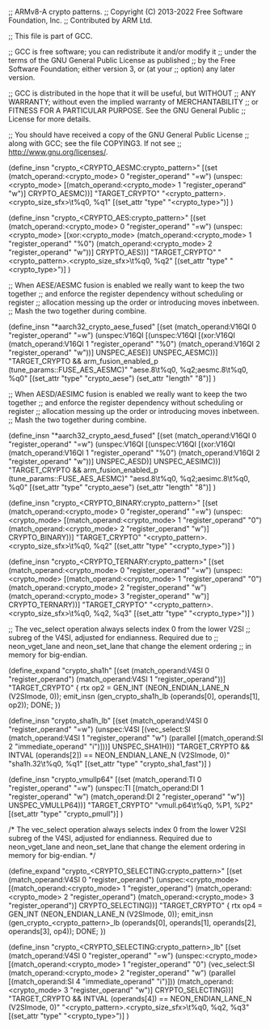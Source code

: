 ;; ARMv8-A crypto patterns.
;; Copyright (C) 2013-2022 Free Software Foundation, Inc.
;; Contributed by ARM Ltd.

;; This file is part of GCC.

;; GCC is free software; you can redistribute it and/or modify it
;; under the terms of the GNU General Public License as published
;; by the Free Software Foundation; either version 3, or (at your
;; option) any later version.

;; GCC is distributed in the hope that it will be useful, but WITHOUT
;; ANY WARRANTY; without even the implied warranty of MERCHANTABILITY
;; or FITNESS FOR A PARTICULAR PURPOSE.  See the GNU General Public
;; License for more details.

;; You should have received a copy of the GNU General Public License
;; along with GCC; see the file COPYING3.  If not see
;; <http://www.gnu.org/licenses/>.


(define_insn "crypto_<CRYPTO_AESMC:crypto_pattern>"
  [(set (match_operand:<crypto_mode> 0 "register_operand" "=w")
	(unspec:<crypto_mode>
	 [(match_operand:<crypto_mode> 1 "register_operand" "w")]
	 CRYPTO_AESMC))]
  "TARGET_CRYPTO"
  "<crypto_pattern>.<crypto_size_sfx>\\t%q0, %q1"
  [(set_attr "type" "<crypto_type>")]
)

(define_insn "crypto_<CRYPTO_AES:crypto_pattern>"
  [(set (match_operand:<crypto_mode> 0 "register_operand" "=w")
	(unspec:<crypto_mode>
	 [(xor:<crypto_mode>
	   (match_operand:<crypto_mode> 1 "register_operand" "%0")
	   (match_operand:<crypto_mode> 2 "register_operand" "w"))]
	 CRYPTO_AES))]
  "TARGET_CRYPTO"
  "<crypto_pattern>.<crypto_size_sfx>\\t%q0, %q2"
  [(set_attr "type" "<crypto_type>")]
)

;; When AESE/AESMC fusion is enabled we really want to keep the two together
;; and enforce the register dependency without scheduling or register
;; allocation messing up the order or introducing moves inbetween.
;; Mash the two together during combine.

(define_insn "*aarch32_crypto_aese_fused"
  [(set (match_operand:V16QI 0 "register_operand" "=w")
	(unspec:V16QI
	 [(unspec:V16QI [(xor:V16QI
			  (match_operand:V16QI 1 "register_operand" "%0")
			  (match_operand:V16QI 2 "register_operand" "w"))]
	   UNSPEC_AESE)]
	 UNSPEC_AESMC))]
  "TARGET_CRYPTO
   && arm_fusion_enabled_p (tune_params::FUSE_AES_AESMC)"
  "aese.8\\t%q0, %q2\;aesmc.8\\t%q0, %q0"
  [(set_attr "type" "crypto_aese")
   (set_attr "length" "8")]
)

;; When AESD/AESIMC fusion is enabled we really want to keep the two together
;; and enforce the register dependency without scheduling or register
;; allocation messing up the order or introducing moves inbetween.
;; Mash the two together during combine.

(define_insn "*aarch32_crypto_aesd_fused"
  [(set (match_operand:V16QI 0 "register_operand" "=w")
	(unspec:V16QI
	 [(unspec:V16QI [(xor:V16QI
			  (match_operand:V16QI 1 "register_operand" "%0")
			  (match_operand:V16QI 2 "register_operand" "w"))]
	   UNSPEC_AESD)]
	 UNSPEC_AESIMC))]
  "TARGET_CRYPTO
   && arm_fusion_enabled_p (tune_params::FUSE_AES_AESMC)"
  "aesd.8\\t%q0, %q2\;aesimc.8\\t%q0, %q0"
  [(set_attr "type" "crypto_aese")
   (set_attr "length" "8")]
)

(define_insn "crypto_<CRYPTO_BINARY:crypto_pattern>"
  [(set (match_operand:<crypto_mode> 0 "register_operand" "=w")
	(unspec:<crypto_mode>
	 [(match_operand:<crypto_mode> 1 "register_operand" "0")
	  (match_operand:<crypto_mode> 2 "register_operand" "w")]
	 CRYPTO_BINARY))]
  "TARGET_CRYPTO"
  "<crypto_pattern>.<crypto_size_sfx>\\t%q0, %q2"
  [(set_attr "type" "<crypto_type>")]
)

(define_insn "crypto_<CRYPTO_TERNARY:crypto_pattern>"
  [(set (match_operand:<crypto_mode> 0 "register_operand" "=w")
	(unspec:<crypto_mode>
	 [(match_operand:<crypto_mode> 1 "register_operand" "0")
	  (match_operand:<crypto_mode> 2 "register_operand" "w")
	  (match_operand:<crypto_mode> 3 "register_operand" "w")]
	 CRYPTO_TERNARY))]
  "TARGET_CRYPTO"
  "<crypto_pattern>.<crypto_size_sfx>\\t%q0, %q2, %q3"
  [(set_attr "type" "<crypto_type>")]
)

;; The vec_select operation always selects index 0 from the lower V2SI
;; subreg of the V4SI, adjusted for endianness. Required due to
;; neon_vget_lane and neon_set_lane that change the element ordering
;; in memory for big-endian.

(define_expand "crypto_sha1h"
  [(set (match_operand:V4SI 0 "register_operand")
	(match_operand:V4SI 1 "register_operand"))]
  "TARGET_CRYPTO"
{
  rtx op2 = GEN_INT (NEON_ENDIAN_LANE_N (V2SImode, 0));
  emit_insn (gen_crypto_sha1h_lb (operands[0], operands[1], op2));
  DONE;
})

(define_insn "crypto_sha1h_lb"
  [(set (match_operand:V4SI 0 "register_operand" "=w")
	(unspec:V4SI
	 [(vec_select:SI
	   (match_operand:V4SI 1 "register_operand" "w")
	   (parallel [(match_operand:SI 2 "immediate_operand" "i")]))]
	 UNSPEC_SHA1H))]
  "TARGET_CRYPTO && INTVAL (operands[2]) == NEON_ENDIAN_LANE_N (V2SImode, 0)"
  "sha1h.32\\t%q0, %q1"
  [(set_attr "type" "crypto_sha1_fast")]
)

(define_insn "crypto_vmullp64"
  [(set (match_operand:TI 0 "register_operand" "=w")
	(unspec:TI [(match_operand:DI 1 "register_operand" "w")
		    (match_operand:DI 2 "register_operand" "w")]
	 UNSPEC_VMULLP64))]
  "TARGET_CRYPTO"
  "vmull.p64\\t%q0, %P1, %P2"
  [(set_attr "type" "crypto_pmull")]
)

/* The vec_select operation always selects index 0 from the lower V2SI subreg
   of the V4SI, adjusted for endianness. Required due to neon_vget_lane and
   neon_set_lane that change the element ordering in memory for big-endian.  */

(define_expand "crypto_<CRYPTO_SELECTING:crypto_pattern>"
  [(set (match_operand:V4SI 0 "register_operand")
	(unspec:<crypto_mode>
	 [(match_operand:<crypto_mode> 1 "register_operand")
	  (match_operand:<crypto_mode> 2 "register_operand")
	  (match_operand:<crypto_mode> 3 "register_operand")]
	 CRYPTO_SELECTING))]
  "TARGET_CRYPTO"
{
  rtx op4 = GEN_INT (NEON_ENDIAN_LANE_N (V2SImode, 0));
  emit_insn (gen_crypto_<crypto_pattern>_lb
	     (operands[0], operands[1], operands[2], operands[3], op4));
  DONE;
})

(define_insn "crypto_<CRYPTO_SELECTING:crypto_pattern>_lb"
  [(set (match_operand:V4SI 0 "register_operand" "=w")
	(unspec:<crypto_mode>
	 [(match_operand:<crypto_mode> 1 "register_operand" "0")
	  (vec_select:SI
	   (match_operand:<crypto_mode> 2 "register_operand" "w")
	   (parallel [(match_operand:SI 4 "immediate_operand" "i")]))
	  (match_operand:<crypto_mode> 3 "register_operand" "w")]
	 CRYPTO_SELECTING))]
  "TARGET_CRYPTO && INTVAL (operands[4]) == NEON_ENDIAN_LANE_N (V2SImode, 0)"
  "<crypto_pattern>.<crypto_size_sfx>\\t%q0, %q2, %q3"
  [(set_attr "type" "<crypto_type>")]
)
